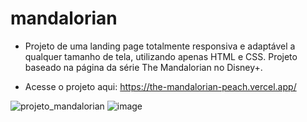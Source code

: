 # mandalorian
- Projeto de uma landing page totalmente responsiva e adaptável a qualquer tamanho de tela, utilizando apenas HTML e CSS. Projeto baseado na página da série The Mandalorian no Disney+.

- Acesse o projeto aqui: https://the-mandalorian-peach.vercel.app/

![projeto_mandalorian](https://user-images.githubusercontent.com/88345299/224370520-e1c6e8b5-62dd-4c2a-833f-c6b7d63959f2.PNG)
![image](https://user-images.githubusercontent.com/88345299/224370746-912572f9-6d78-4a52-a9dc-7b1bd4e1eb49.png)


